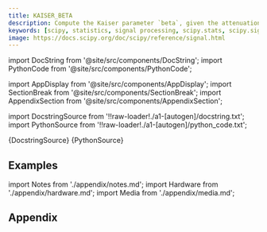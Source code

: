 ```yaml
---
title: KAISER_BETA
description: Compute the Kaiser parameter `beta`, given the attenuation `a`.
keywords: [scipy, statistics, signal processing, scipy.stats, scipy.signal, scipy.signal.kaiser_beta]
image: https://docs.scipy.org/doc/scipy/reference/signal.html
---
```


[//]: # (Custom component imports)

import DocString from '@site/src/components/DocString';
import PythonCode from '@site/src/components/PythonCode';

import AppDisplay from '@site/src/components/AppDisplay';
import SectionBreak from '@site/src/components/SectionBreak';
import AppendixSection from '@site/src/components/AppendixSection';

[//]: # (Docstring)

import DocstringSource from '!!raw-loader!./a1-[autogen]/docstring.txt';
import PythonSource from '!!raw-loader!./a1-[autogen]/python_code.txt';


<DocString>{DocstringSource}</DocString>
<PythonCode GLink='SCIPY/signal/KAISER_BETA/KAISER_BETA.py'>{PythonSource}</PythonCode>


<SectionBreak />

    

[//]: # (Examples)

## Examples

<AppDisplay 
  GLink='SCIPY/signal/KAISER_BETA'
  nodeLabel='KAISER_BETA'>
</AppDisplay>

<SectionBreak />

    

[//]: # (Appendix)

import Notes from './appendix/notes.md';
import Hardware from './appendix/hardware.md';
import Media from './appendix/media.md';

## Appendix

<AppendixSection index={0} folderPath='nodes/SCIPY/signal/KAISER_BETA/appendix/'><Notes /></AppendixSection>
<AppendixSection index={1} folderPath='nodes/SCIPY/signal/KAISER_BETA/appendix/'><Hardware /></AppendixSection>
<AppendixSection index={2} folderPath='nodes/SCIPY/signal/KAISER_BETA/appendix/'><Media /></AppendixSection>



